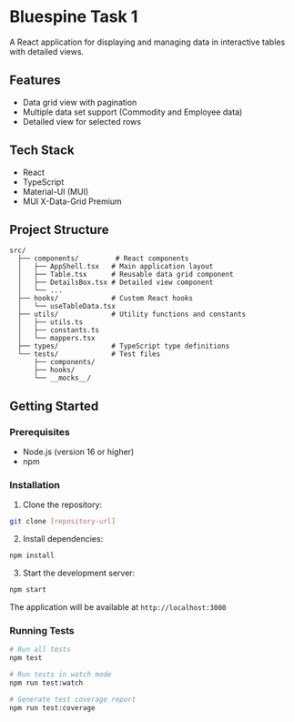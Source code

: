 # Bluespine Task 1

A React application for displaying and managing data in interactive tables with detailed views.

## Features

- Data grid view with pagination
- Multiple data set support (Commodity and Employee data)
- Detailed view for selected rows

## Tech Stack

- React
- TypeScript
- Material-UI (MUI)
- MUI X-Data-Grid Premium

## Project Structure

```
src/
  ├── components/         # React components
  │   ├── AppShell.tsx   # Main application layout
  │   ├── Table.tsx      # Reusable data grid component
  │   ├── DetailsBox.tsx # Detailed view component
  │   └── ...
  ├── hooks/             # Custom React hooks
  │   └── useTableData.tsx
  ├── utils/             # Utility functions and constants
  │   ├── utils.ts
  │   ├── constants.ts
  │   └── mappers.tsx
  ├── types/             # TypeScript type definitions
  └── tests/             # Test files
      ├── components/
      ├── hooks/
      └── __mocks__/
```

## Getting Started

### Prerequisites

- Node.js (version 16 or higher)
- npm

### Installation

1. Clone the repository:
```bash
git clone [repository-url]
```

2. Install dependencies:
```bash
npm install
```

3. Start the development server:
```bash
npm start
```

The application will be available at `http://localhost:3000`

### Running Tests

```bash
# Run all tests
npm test

# Run tests in watch mode
npm run test:watch

# Generate test coverage report
npm run test:coverage
```